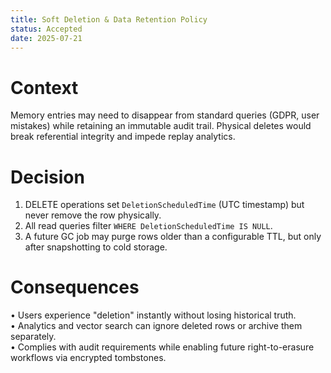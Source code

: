 ```yaml
---
title: Soft Deletion & Data Retention Policy
status: Accepted
date: 2025-07-21
---
```


# Context

Memory entries may need to disappear from standard queries (GDPR, user mistakes) while retaining an immutable audit trail.  Physical deletes would break referential integrity and impede replay analytics.

# Decision

1. DELETE operations set `DeletionScheduledTime` (UTC timestamp) but never remove the row physically.  
2. All read queries filter `WHERE DeletionScheduledTime IS NULL`.  
3. A future GC job may purge rows older than a configurable TTL, but only after snapshotting to cold storage.

# Consequences

• Users experience "deletion" instantly without losing historical truth.  
• Analytics and vector search can ignore deleted rows or archive them separately.  
• Complies with audit requirements while enabling future right-to-erasure workflows via encrypted tombstones. 